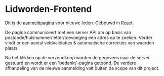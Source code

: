 # Lidworden-Frontend
Dit is de [aanmeldpagina] voor nieuwe leden. Gebouwd in [React]. 

De pagina communiceert met een server API om op basis van postcode/huisnummer/letter/toevoeging een adres op te zoeken. Verder vindt er een aantal veldvalidaties & automatische correcties van waarden plaats. 

Na het klikken op de verzendknop worden de gegevens naar de server gestuurd en wordt er een 'bedankt'-pagina getoond. De verdere afhandeling van de nieuwe aanmelding valt buiten de scope van dit project. 

[React]: <https://facebook.github.io/react/>
[aanmeldpagina]: https://lidworden.piratenpartij.nl/
